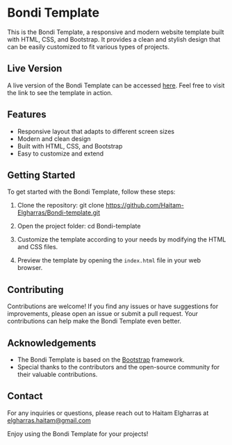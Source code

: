 # Bondi Template

This is the Bondi Template, a responsive and modern website template built with HTML, CSS, and Bootstrap. It provides a clean and stylish design that can be easily customized to fit various types of projects.

## Live Version

A live version of the Bondi Template can be accessed [here](https://haitam-elgharras.github.io/Bondi-template/). Feel free to visit the link to see the template in action.

## Features

- Responsive layout that adapts to different screen sizes
- Modern and clean design
- Built with HTML, CSS, and Bootstrap
- Easy to customize and extend

## Getting Started

To get started with the Bondi Template, follow these steps:

1. Clone the repository:
git clone https://github.com/Haitam-Elgharras/Bondi-template.git

2. Open the project folder:
cd Bondi-template

3. Customize the template according to your needs by modifying the HTML and CSS files.

4. Preview the template by opening the `index.html` file in your web browser.

## Contributing

Contributions are welcome! If you find any issues or have suggestions for improvements, please open an issue or submit a pull request. Your contributions can help make the Bondi Template even better.

## Acknowledgements

- The Bondi Template is based on the [Bootstrap](https://getbootstrap.com/) framework.
- Special thanks to the contributors and the open-source community for their valuable contributions.

## Contact

For any inquiries or questions, please reach out to Haitam Elgharras at elgharras.haitam@gmail.com

Enjoy using the Bondi Template for your projects!

